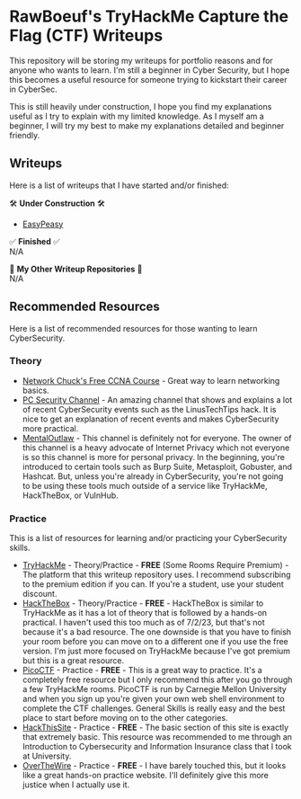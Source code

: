 # RawBoeuf's TryHackMe Capture the Flag (CTF) Writeups  
This repository will be storing my writeups for portfolio reasons and for anyone who wants to learn. I'm still a beginner in Cyber Security, but I hope this becomes a useful resource for someone trying to kickstart their career in CyberSec.

This is still heavily under construction, I hope you find my explanations useful as I try to explain with my limited knowledge. As I myself am a beginner, I will try my best to make my explanations detailed and beginner friendly.

## Writeups  
Here is a list of writeups that I have started and/or finished:  

🛠️ **Under Construction** 🛠️  

- [EasyPeasy](https://github.com/RawBoeuf/thm-ctf-writeups/blob/main/EasyPeasy.md)
    
✅ **Finished** ✅  
N/A

📒 **My Other Writeup Repositories** 📒  
N/A

## Recommended Resources
Here is a list of recommended resources for those wanting to learn CyberSecurity.
### Theory
- [Network Chuck's Free CCNA Course](https://www.youtube.com/playlist?list=PLU3VtYsD80AdGkLBXTTkh2Dxw70yWnerh) - Great way to learn networking basics.
- [PC Security Channel](https://www.youtube.com/@pcsecuritychannel) - An amazing channel that shows and explains a lot of recent CyberSecurity events such as the LinusTechTips hack. It is nice to get an explanation of recent events and makes CyberSecurity more practical.
- [MentalOutlaw]() - This channel is definitely not for everyone. The owner of this channel is a heavy advocate of Internet Privacy which not everyone is so this channel is more for personal privacy. In the beginning, you're introduced to certain tools such as Burp Suite, Metasploit, Gobuster, and Hashcat. But, unless you're already in CyberSecurity, you're not going to be using these tools much outside of a service like TryHackMe, HackTheBox, or VulnHub. 
### Practice
This is a list of resources for learning and/or practicing your CyberSecurity skills.
- [TryHackMe](https://www.tryhackme.com) - Theory/Practice - **FREE** (Some Rooms Require Premium) - The platform that this writeup repository uses. I recommend subscribing to the premium edition if you can. If you're a student, use your student discount. 
- [HackTheBox](https://www.hackthebox.com) - Theory/Practice - **FREE** - HackTheBox is similar to TryHackMe as it has a lot of theory that is followed by a hands-on practical. I haven't used this too much as of 7/2/23, but that's not because it's a bad resource. The one downside is that you have to finish your room before you can move on to a different one if you use the free version. I'm just more focused on TryHackMe because I've got premium but this is a great resource.
- [PicoCTF](https://www.picoctf.org) - Practice - **FREE** - This is a great way to practice. It's a completely free resource but I only recommend this after you go through a few TryHackMe rooms. PicoCTF is run by Carnegie Mellon University and when you sign up you're given your own web shell environment to complete the CTF challenges. General Skills is really easy and the best place to start before moving on to the other categories.
- [HackThisSite](https://www.hackthissite.org/) - Practice - **FREE** - The basic section of this site is exactly that extremely basic. This resource was recommended to me through an Introduction to Cybersecurity and Information Insurance class that I took at University.
- [OverTheWire](https://overthewire.org/wargames/) - Practice - **FREE** - I have barely touched this, but it looks like a great hands-on practice website. I'll definitely give this more justice when I actually use it.
